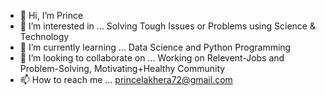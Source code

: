 - 👋 Hi, I’m Prince
- 👀 I’m interested in ... Solving Tough Issues or Problems using Science & Technology
- 🌱 I’m currently learning ... Data Science and Python Programming
- 💞️ I’m looking to collaborate on ... Working on Relevent-Jobs and Problem-Solving, Motivating+Healthy Community
- 📫 How to reach me ... princelakhera72@gmail.com

<!---
TheLordPrince/TheLordPrince is a ✨ special ✨ repository because its `README.md` (this file) appears on your GitHub profile.
You can click the Preview link to take a look at your changes.
--->
